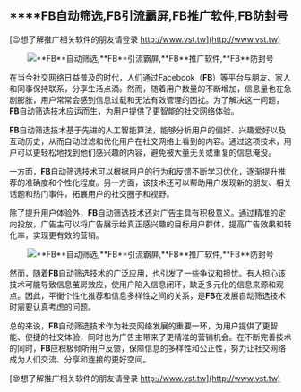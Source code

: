 ## ****FB**自动筛选,**FB**引流霸屏,**FB**推广软件,**FB**防封号**

[😍想了解推广相关软件的朋友请登录 http://www.vst.tw](http://www.vst.tw)

 <center><img src="https://vst.tw/MP4/tuiguang/png/7.png" alt="**FB**自动筛选,**FB**引流霸屏,**FB**推广软件,**FB**防封号"></center>

在当今社交网络日益普及的时代，人们通过Facebook（**FB**）等平台与朋友、家人和同事保持联系，分享生活点滴。然而，随着用户数量的不断增加，信息量也在急剧膨胀，用户常常会感到信息过载和无法有效管理的困扰。为了解决这一问题，**FB**自动筛选技术应运而生，为用户提供了更智能的社交网络体验。

**FB**自动筛选技术基于先进的人工智能算法，能够分析用户的偏好、兴趣爱好以及互动历史，从而自动过滤和优化用户在社交网络上看到的内容。通过这项技术，用户可以更轻松地找到他们感兴趣的内容，避免被大量无关或重复的信息淹没。

一方面，**FB**自动筛选技术可以根据用户的行为和反馈不断学习优化，逐渐提升推荐的准确度和个性化程度。另一方面，该技术还可以帮助用户发现新的朋友、相关话题和热门事件，拓展用户的社交圈子和视野。

除了提升用户体验外，**FB**自动筛选技术还对广告主具有积极意义。通过精准的定向投放，广告主可以将广告展示给真正感兴趣的目标用户群体，提高广告效果和转化率，实现更有效的营销。

 <center><img src="https://vst.tw/MP4/tuiguang/png/1.png" alt="**FB**自动筛选,**FB**引流霸屏,**FB**推广软件,**FB**防封号"></center>

然而，随着**FB**自动筛选技术的广泛应用，也引发了一些争议和担忧。有人担心该技术可能导致信息茧房效应，使用户陷入信息闭环，缺乏多元化的信息来源和观点。因此，平衡个性化推荐和信息多样性之间的关系，是**FB**在发展自动筛选技术时需要认真考虑的问题。

总的来说，**FB**自动筛选技术作为社交网络发展的重要一环，为用户提供了更智能、便捷的社交体验，同时也为广告主带来了更精准的营销机会。在不断完善技术的同时，**FB**应积极倾听用户反馈，保障信息的多样性和公正性，努力让社交网络成为人们交流、分享和连接的更好空间。

[😍想了解推广相关软件的朋友请登录 http://www.vst.tw](http://www.vst.tw)



